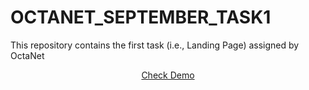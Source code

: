 # OCTANET_SEPTEMBER_TASK1
This repository contains the first task (i.e., Landing Page) assigned by OctaNet
<center>
<a href= "https://chandigarhoptical.netlify.app">Check Demo</a></center>
